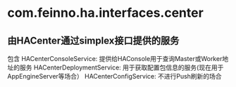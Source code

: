 com.feinno.ha.interfaces.center
===============================

由HACenter通过simplex接口提供的服务
--------------------------------

包含
HACenterConsoleService: 提供给HAConsole用于查询Master或Worker地址的服务
HACenterDeploymentService: 用于获取配置包信息的服务(现在用于AppEngineServer等场合）
HACenterConfigService: 不进行Push刷新的场合